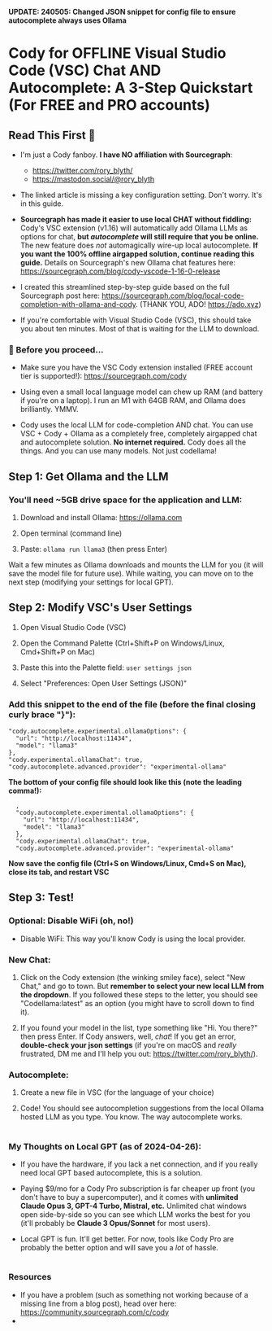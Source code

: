 **UPDATE: 240505: Changed JSON snippet for config file to ensure autocomplete always uses Ollama**

# Cody for OFFLINE Visual Studio Code (VSC) Chat AND Autocomplete: A 3-Step Quickstart (For FREE and PRO accounts)

## Read This First 👋 
- I'm just a Cody fanboy. **I have NO affiliation with Sourcegraph**:
  -  https://twitter.com/rory_blyth/
  - https://mastodon.social/@rory_blyth
- The linked article is missing a key configuration setting. Don't worry. It's in this guide.
- **Sourcegraph has made it easier to use local CHAT without fiddling:** Cody's VSC extension (v1.16) will automatically add Ollama LLMs as options for chat, **but *autocomplete* will still require that you be online.** The new feature does *not* automagically wire-up local autocomplete. **If you want the 100% offline airgapped solution, continue reading this guide.** Details on Sourcegraph's new Ollama chat features here: https://sourcegraph.com/blog/cody-vscode-1-16-0-release

- I created this streamlined step-by-step guide based on the full Sourcegraph post here: https://sourcegraph.com/blog/local-code-completion-with-ollama-and-cody. (THANK YOU, ADO! https://ado.xyz)

- If you're comfortable with Visual Studio Code (VSC), this should take you about ten minutes. Most of that is waiting for the LLM to download.

### 🛑 Before you proceed...
- Make sure you have the VSC Cody extension installed (FREE account tier is supported!): https://sourcegraph.com/cody
- Using even a small local language model can chew up RAM (and battery if you're on a laptop). I run an M1 with 64GB RAM, and Ollama does brilliantly. YMMV.

- Cody uses the local LLM for code-completion AND chat. You can use VSC + Cody + Ollama as a completely free, completely airgapped chat and autocomplete solution. **No internet required.** Cody does all the things. And you can use many models. Not just codellama!

## Step 1: Get Ollama and the LLM
### You'll need ~5GB drive space for the application and LLM:
1. Download and install Ollama: https://ollama.com

2. Open terminal \(command line\)

3. Paste: `ollama run llama3` (then press Enter)

Wait a few minutes as Ollama downloads and mounts the LLM for you (it will save the model file for future use). While waiting, you can move on to the next step (modifying your settings for local GPT).

## Step 2: Modify VSC's User Settings

1. Open Visual Studio Code (VSC)

2. Open the Command Palette (Ctrl+Shift+P on Windows/Linux, Cmd+Shift+P on Mac)

3. Paste this into the Palette field: `user settings json`

4. Select "Preferences: Open User Settings (JSON)"

### Add this snippet to the end of the file (before the final closing curly brace "}"):
```
"cody.autocomplete.experimental.ollamaOptions": {
  "url": "http://localhost:11434",
  "model": "llama3"
},
"cody.experimental.ollamaChat": true,
"cody.autocomplete.advanced.provider": "experimental-ollama"
```
**The bottom of your config file should look like this (note the leading comma!):**
```
  ,
  "cody.autocomplete.experimental.ollamaOptions": {
    "url": "http://localhost:11434",
    "model": "llama3"
  },
  "cody.experimental.ollamaChat": true,
  "cody.autocomplete.advanced.provider": "experimental-ollama"
```
**Now save the config file (Ctrl+S on Windows/Linux, Cmd+S on Mac), close its tab, and restart VSC**

## Step 3: Test!
### Optional: Disable WiFi (oh, no!)
- Disable WiFi: This way you'll know Cody is using the local provider.

### New Chat:
1. Click on the Cody extension (the winking smiley face), select "New Chat," and go to town. But **remember to select your new local LLM from the dropdown**. If you followed these steps to the letter, you should see "Codellama:latest" as an option (you might have to scroll down to find it).

2. If you found your model in the list, type something like "Hi. You there?" then press Enter. If Cody answers, well, *chat*! If you get an error, **double-check your json settings** (if you're on macOS and *really* frustrated, DM me and I'll help you out: https://twitter.com/rory_blyth/).

### Autocomplete:
1. Create a new file in VSC (for the language of your choice)

2. Code! You should see autocompletion suggestions from the local Ollama hosted LLM as you type. You know. The way autocomplete works.

#
### My Thoughts on Local GPT (as of 2024-04-26):
- If you have the hardware, if you lack a net connection, and if you really need local GPT based autocomplete, this is a solution.

- Paying $9/mo for a Cody Pro subscription is far cheaper up front (you don't have to buy a supercomputer), and it comes with **unlimited Claude Opus 3, GPT-4 Turbo, Mistral, etc.** Unlimited chat windows open side-by-side so you can see which LLM works the best for you \(it'll probably be **Claude 3 Opus/Sonnet** for most users\).

- Local GPT is fun. It'll get better. For now, tools like Cody Pro are probably the better option and will save you a *lot* of hassle.
#
### Resources
- If you have a problem (such as something not working because of a missing line from a blog post), head over here: https://community.sourcegraph.com/c/cody
- 
